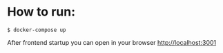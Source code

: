 # How to run:
`$ docker-compose up`

After frontend startup you can open in your browser [http://localhost:3001](http://localhost:3001)
